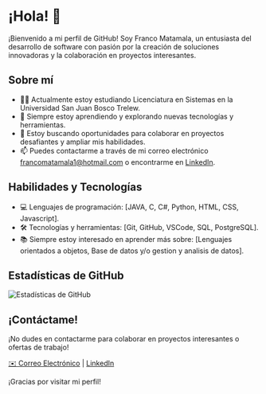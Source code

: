 # ¡Hola! 👋

¡Bienvenido a mi perfil de GitHub! Soy Franco Matamala, un entusiasta del desarrollo de software con pasión por la creación de soluciones innovadoras y la colaboración en proyectos interesantes.

## Sobre mí

- 👨‍💻 Actualmente estoy estudiando Licenciatura en Sistemas en la Universidad San Juan Bosco Trelew.
- 🌱 Siempre estoy aprendiendo y explorando nuevas tecnologías y herramientas.
- 💼 Estoy buscando oportunidades para colaborar en proyectos desafiantes y ampliar mis habilidades.
- 📫 Puedes contactarme a través de mi correo electrónico francomatamala1@hotmail.com o encontrarme en [LinkedIn](https://www.linkedin.com/in/franco-abel-matamala-48636016a/).

## Habilidades y Tecnologías

- 💻 Lenguajes de programación: [JAVA, C, C#, Python, HTML, CSS, Javascript].
- 🛠️ Tecnologías y herramientas: [Git, GitHub, VSCode, SQL, PostgreSQL].
- 📚 Siempre estoy interesado en aprender más sobre: [Lenguajes orientados a objetos, Base de datos y/o gestion y analisis de datos].

## Estadísticas de GitHub

![Estadísticas de GitHub](https://github-readme-stats.vercel.app/api?username=tuusuario&show_icons=true&theme=radical)

## ¡Contáctame!

¡No dudes en contactarme para colaborar en proyectos interesantes o ofertas de trabajo!

[✉️ Correo Electrónico](francomatamala1@hotmail.com) | [LinkedIn](https://www.linkedin.com/in/franco-abel-matamala-48636016a/)

¡Gracias por visitar mi perfil!

